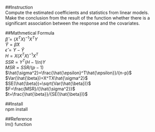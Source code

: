 ##Instruction
<br/> 
Compute the estimated coefficients and statistics from linear models.
<br/> 
Make the conclusion from the result of the function whether there is a significant association between the response and the covariates.
<br/> 

##Mathmetical Formula
<br/> 
$\hat{\beta}=(X^TX)^{-1}X^TY$
<br/> 
$\hat{Y}=\hat{\beta}X$
<br/> 
$\hat{\epsilon}=Y-\hat{Y}$
<br/> 
$H=X(X^TX)^{-1}X^T$
<br/> 
$SSR=Y^T(H-1/n)Y$
<br/> 
$MSR=SSR/(p-1)$
<br/> 
$\hat{\sigma^2}=\frac{\hat{\epsilon}^T\hat{\epsilon}}/{n-p}$
<br/> 
$Var(\hat{\beta})=X^TX\hat{\sigma^2}$
<br/> 
$SE(\hat{\beta})=\sqrt{Var(\hat{\beta})}$
<br/> 
$F=\frac{MSR}/{\hat{\sigma^2}}$
<br/> 
$t=\frac{\hat{\beta}}/{SE(\hat{\beta})}$
<br/> 

##Install
<br/> 
npm install
<br/> 

##Reference
<br/> 
lm() function


